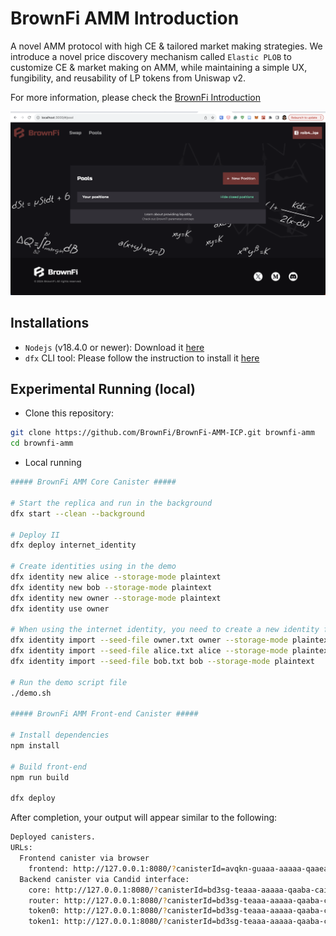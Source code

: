 # BrownFi AMM Introduction

A novel AMM protocol with high CE & tailored market making strategies. We introduce a novel price discovery mechanism called `Elastic PLOB` to customize CE & market making on AMM, while maintaining a simple UX, fungibility, and reusability of LP tokens from Uniswap v2.

For more information, please check the [BrownFi Introduction](https://github.com/BrownFi/BrownFi-AMM-ICP/blob/main/BrownFi.md)

![ui](./images/docs/ui.png)

## Installations

- `Nodejs` (v18.4.0 or newer): Download it [here](https://nodejs.org/en/download)
- `dfx` CLI tool: Please follow the instruction to install it [here](https://internetcomputer.org/docs/current/developer-docs/getting-started/install/)

## Experimental Running (local)

- Clone this repository:

```bash
git clone https://github.com/BrownFi/BrownFi-AMM-ICP.git brownfi-amm
cd brownfi-amm
```

- Local running

```bash
##### BrownFi AMM Core Canister #####

# Start the replica and run in the background
dfx start --clean --background

# Deploy II
dfx deploy internet_identity

# Create identities using in the demo
dfx identity new alice --storage-mode plaintext
dfx identity new bob --storage-mode plaintext
dfx identity new owner --storage-mode plaintext
dfx identity use owner

# When using the internet identity, you need to create a new identity for the canister
dfx identity import --seed-file owner.txt owner --storage-mode plaintext
dfx identity import --seed-file alice.txt alice --storage-mode plaintext
dfx identity import --seed-file bob.txt bob --storage-mode plaintext

# Run the demo script file
./demo.sh

##### BrownFi AMM Front-end Canister #####

# Install dependencies
npm install

# Build front-end
npm run build

dfx deploy
```

After completion, your output will appear similar to the following:

```bash
Deployed canisters.
URLs:
  Frontend canister via browser
    frontend: http://127.0.0.1:8080/?canisterId=avqkn-guaaa-aaaaa-qaaea-cai
  Backend canister via Candid interface:
    core: http://127.0.0.1:8080/?canisterId=bd3sg-teaaa-aaaaa-qaaba-cai&id=be2us-64aaa-aaaaa-qaabq-cai
    router: http://127.0.0.1:8080/?canisterId=bd3sg-teaaa-aaaaa-qaaba-cai&id=bkyz2-fmaaa-aaaaa-qaaaq-cai
    token0: http://127.0.0.1:8080/?canisterId=bd3sg-teaaa-aaaaa-qaaba-cai&id=br5f7-7uaaa-aaaaa-qaaca-cai
    token1: http://127.0.0.1:8080/?canisterId=bd3sg-teaaa-aaaaa-qaaba-cai&id=bw4dl-smaaa-aaaaa-qaacq-cai
```
